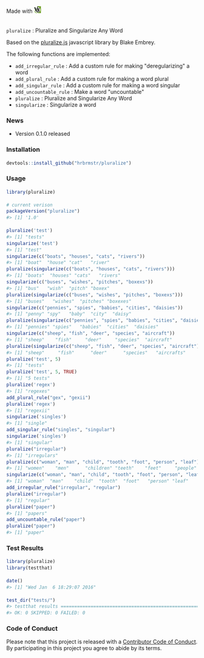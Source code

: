<!-- README.md is generated from README.Rmd. Please edit that file -->


<div style="padding-bottom:20px">Made with <img src="v8.png"/></div>

`pluralize` : Pluralize and Singularize Any Word

Based on the [pluralize.js](https://github.com/blakeembrey/pluralize) javascript library by Blake Embrey.

The following functions are implemented:

- `add_irregular_rule` :	Add a custom rule for making "deregularizing" a word
- `add_plural_rule` :	Add a custom rule for making a word plural
- `add_singular_rule` :	Add a custom rule for making a word singular
- `add_uncountable_rule` :	Make a word "uncountable"
- `pluralize` :	Pluralize and Singularize Any Word
- `singularize` :	Singularize a word

### News

- Version 0.1.0 released

### Installation


```r
devtools::install_github("hrbrmstr/pluralize")
```



### Usage


```r
library(pluralize)

# current verison
packageVersion("pluralize")
#> [1] '1.0'

pluralize('test')
#> [1] "tests"
singularize('test')
#> [1] "test"
singularize(c("boats", "houses", "cats", "rivers"))
#> [1] "boat"  "house" "cat"   "river"
pluralize(singularize(c("boats", "houses", "cats", "rivers")))
#> [1] "boats"  "houses" "cats"   "rivers"
singularize(c("buses", "wishes", "pitches", "boxexs"))
#> [1] "bus"   "wish"  "pitch" "boxex"
pluralize(singularize(c("buses", "wishes", "pitches", "boxexs")))
#> [1] "buses"   "wishes"  "pitches" "boxexes"
singularize(c("pennies", "spies", "babies", "cities", "daisies"))
#> [1] "penny" "spy"   "baby"  "city"  "daisy"
pluralize(singularize(c("pennies", "spies", "babies", "cities", "daisies")))
#> [1] "pennies" "spies"   "babies"  "cities"  "daisies"
singularize(c("sheep", "fish", "deer", "species", "aircraft"))
#> [1] "sheep"    "fish"     "deer"     "species"  "aircraft"
pluralize(singularize(c("sheep", "fish", "deer", "species", "aircraft")))
#> [1] "sheep"     "fish"      "deer"      "species"   "aircrafts"
pluralize('test', 5)
#> [1] "tests"
pluralize('test', 5, TRUE)
#> [1] "5 tests"
pluralize('regex')
#> [1] "regexes"
add_plural_rule("gex", "gexii")
pluralize('regex')
#> [1] "regexii"
singularize('singles')
#> [1] "single"
add_singular_rule("singles", "singular")
singularize('singles')
#> [1] "singular"
pluralize("irregular")
#> [1] "irregulars"
pluralize(c("woman", "man", "child", "tooth", "foot", "person", "leaf"))
#> [1] "women"    "men"      "children" "teeth"    "feet"     "people"   "leaves"
singularize(c("woman", "man", "child", "tooth", "foot", "person", "leaf"))
#> [1] "woman"  "man"    "child"  "tooth"  "foot"   "person" "leaf"
add_irregular_rule("irregular", "regular")
pluralize("irregular")
#> [1] "regular"
pluralize("paper")
#> [1] "papers"
add_uncountable_rule("paper")
pluralize("paper")
#> [1] "paper"
```

### Test Results


```r
library(pluralize)
library(testthat)

date()
#> [1] "Wed Jan  6 18:29:07 2016"

test_dir("tests/")
#> testthat results ========================================================================================================
#> OK: 0 SKIPPED: 0 FAILED: 0
```

### Code of Conduct

Please note that this project is released with a [Contributor Code of Conduct](CONDUCT.md). By participating in this project you agree to abide by its terms.
